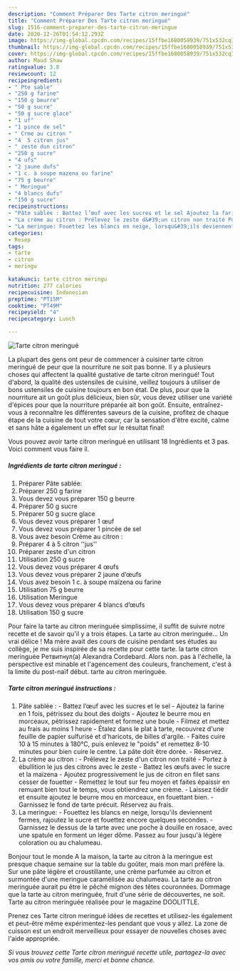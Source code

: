 ```yaml
---
description: "Comment Préparer Des Tarte citron meringué"
title: "Comment Préparer Des Tarte citron meringué"
slug: 1516-comment-preparer-des-tarte-citron-meringue
date: 2020-12-26T01:54:12.293Z
image: https://img-global.cpcdn.com/recipes/15ffbe1680058939/751x532cq70/tarte-citron-meringue-photo-principale-de-la-recette.jpg
thumbnail: https://img-global.cpcdn.com/recipes/15ffbe1680058939/751x532cq70/tarte-citron-meringue-photo-principale-de-la-recette.jpg
cover: https://img-global.cpcdn.com/recipes/15ffbe1680058939/751x532cq70/tarte-citron-meringue-photo-principale-de-la-recette.jpg
author: Maud Shaw
ratingvalue: 3.8
reviewcount: 12
recipeingredient:
- " Pte sable"
- "250 g farine"
- "150 g beurre"
- "50 g sucre"
- "50 g sucre glace"
- "1 uf"
- "1 pince de sel"
- " Crme au citron "
- "4  5 citron jus"
- " zeste dun citron"
- "250 g sucre"
- "4 ufs"
- "2 jaune dufs"
- "1 c. à soupe mazena ou farine"
- "75 g beurre"
- " Meringue"
- "4 blancs dufs"
- "150 g sucre"
recipeinstructions:
- "Pâte sablée : Battez l’œuf avec les sucres et le sel Ajoutez la farine en 1 fois, pétrissez du bout des doigts Ajoutez le beurre mou en morceaux, pétrissez rapidement et formez une boule Filmez et mettez au frais au moins 1 heure Étalez dans le plat à tarte, recouvrez d&#39;une feuille de papier sulfurisé et d&#39;haricots, de billes d&#39;argile. Faites cuire 10 à 15 minutes à 180°C, puis enlevez le &#34;poids&#34; et remettez 8-10 minutes pour bien cuire le centre. La pâte doit être dorée. Réservez."
- "La crème au citron : Prélevez le zeste d&#39;un citron non traité Portez à ébullition le jus des citrons avec le zeste Battez les œufs avec le sucre et la maïzena Ajoutez progressivement le jus de citron en filet sans cesser de fouetter Remettez le tout sur feu moyen et faites épaissir en remuant bien tout le temps, vous obtiendrez une crème. Laissez tiédir et ensuite ajoutez le beurre mou en morceaux, en fouettant bien. Garnissez le fond de tarte précuit. Réservez au frais."
- "La meringue: Fouettez les blancs en neige, lorsqu&#39;ils deviennent fermes, rajoutez le sucre et fouettez encore quelques secondes. Garnissez le dessus de la tarte avec une poche à douille en rosace, avec une spatule en forment un léger dôme. Passez au four jusqu&#39;à légère coloration ou au chalumeau."
categories:
- Resep
tags:
- tarte
- citron
- meringu

katakunci: tarte citron meringu 
nutrition: 277 calories
recipecuisine: Indonesian
preptime: "PT15M"
cooktime: "PT49M"
recipeyield: "4"
recipecategory: Lunch

---
```



![Tarte citron meringué](https://img-global.cpcdn.com/recipes/15ffbe1680058939/751x532cq70/tarte-citron-meringue-photo-principale-de-la-recette.jpg)

La plupart des gens ont peur de commencer à cuisiner tarte citron meringué de peur que la nourriture ne soit pas bonne. Il y a plusieurs choses qui affectent la qualité gustative de tarte citron meringué! Tout d'abord, la qualité des ustensiles de cuisine, veillez toujours à utiliser de bons ustensiles de cuisine toujours en bon état. De plus, pour que la nourriture ait un goût plus délicieux, bien sûr, vous devez utiliser une variété d'épices pour que la nourriture préparée ait bon goût. Ensuite, entraînez-vous à reconnaître les différentes saveurs de la cuisine, profitez de chaque étape de la cuisine de tout votre cœur, car la sensation d'être excité, calme et sans hâte a également un effet sur le résultat final!

<!--inarticleads1-->

Vous pouvez avoir tarte citron meringué en utilisant 18 Ingrédients et 3 pas. Voici comment vous faire il.

##### Ingrédients de tarte citron meringué :

1. Préparer  Pâte sablée:
1. Préparer 250 g farine
1. Vous devez vous préparer 150 g beurre
1. Préparer 50 g sucre
1. Préparer 50 g sucre glace
1. Vous devez vous préparer 1 œuf
1. Vous devez vous préparer 1 pincée de sel
1. Vous avez besoin  Crème au citron :
1. Préparer 4 à 5 citron &#39;&#39;jus&#39;&#39;
1. Préparer  zeste d&#39;un citron
1. Utilisation 250 g sucre
1. Vous devez vous préparer 4 œufs
1. Vous devez vous préparer 2 jaune d’œufs
1. Vous avez besoin 1 c. à soupe maïzena ou farine
1. Utilisation 75 g beurre
1. Utilisation  Meringue
1. Vous devez vous préparer 4 blancs d’œufs
1. Utilisation 150 g sucre


Pour faire la tarte au citron meringuée simplissime, il suffit de suivre notre recette et de savoir qu&#39;il y a trois étapes. La tarte au citron meringuée… Un vrai délice ! Ma mère avait des cours de cuisine pendant ses études au collège, je me suis inspirée de sa recette pour cette tarte. la tarte citron meringuée Ретвитнул(а) Alexandra Cordebard. Alors non. pas à l&#39;échelle, la perspective est minable et l&#39;agencement des couleurs, franchement, c&#39;est à la limite du post-naïf début. tarte au citron meringuée. 

<!--inarticleads2-->

##### Tarte citron meringué instructions :

1. Pâte sablée : - Battez l’œuf avec les sucres et le sel - Ajoutez la farine en 1 fois, pétrissez du bout des doigts - Ajoutez le beurre mou en morceaux, pétrissez rapidement et formez une boule - Filmez et mettez au frais au moins 1 heure - Étalez dans le plat à tarte, recouvrez d&#39;une feuille de papier sulfurisé et d&#39;haricots, de billes d&#39;argile. - Faites cuire 10 à 15 minutes à 180°C, puis enlevez le &#34;poids&#34; et remettez 8-10 minutes pour bien cuire le centre. La pâte doit être dorée. - Réservez.
1. La crème au citron : - Prélevez le zeste d&#39;un citron non traité - Portez à ébullition le jus des citrons avec le zeste - Battez les œufs avec le sucre et la maïzena - Ajoutez progressivement le jus de citron en filet sans cesser de fouetter - Remettez le tout sur feu moyen et faites épaissir en remuant bien tout le temps, vous obtiendrez une crème. - Laissez tiédir et ensuite ajoutez le beurre mou en morceaux, en fouettant bien. - Garnissez le fond de tarte précuit. Réservez au frais.
1. La meringue: - Fouettez les blancs en neige, lorsqu&#39;ils deviennent fermes, rajoutez le sucre et fouettez encore quelques secondes. - Garnissez le dessus de la tarte avec une poche à douille en rosace, avec une spatule en forment un léger dôme. Passez au four jusqu&#39;à légère coloration ou au chalumeau.


Bonjour tout le monde A la maison, la tarte au citron à la meringue est presque chaque semaine sur la table du goûter, mais mon mari préfère la. Sur une pâte légère et croustillante, une crème parfumée au citron et surmontée d&#39;une meringue caramélisée au chalumeau. La tarte au citron meringuée aurait pu être le pêché mignon des têtes couronnées. Dommage que la tarte au citron meringuée, fruit d&#39;une série de découvertes, ne soit. Tarte au citron meringuée réalisée pour le magazine DOOLITTLE. 

<!--inarticleads1-->

<p>
Prenez ces Tarte citron meringué idées de recettes et utilisez-les également et peut-être même expérimentez-les pendant que vous y allez. La zone de cuisson est un endroit merveilleux pour essayer de nouvelles choses avec l'aide appropriée.
</p>

<p>
<i>Si vous trouvez cette Tarte citron meringué recette utile, partagez-la avec vos amis ou votre famille, merci et bonne chance.</i>
</p>
